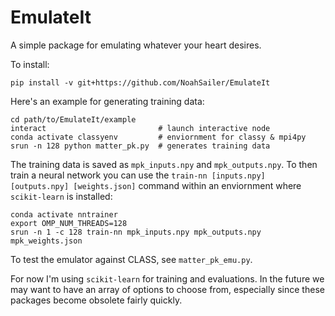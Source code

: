# EmulateIt

A simple package for emulating whatever your heart desires.

To install:
```
pip install -v git+https://github.com/NoahSailer/EmulateIt
```

Here's an example for generating training data:
```
cd path/to/EmulateIt/example
interact                         # launch interactive node
conda activate classyenv         # enviornment for classy & mpi4py
srun -n 128 python matter_pk.py  # generates training data
```
The training data is saved as `mpk_inputs.npy` and `mpk_outputs.npy`. To then train a neural network
you can use the `train-nn [inputs.npy] [outputs.npy] [weights.json]` command within an enviornment 
where `scikit-learn` is installed:
```
conda activate nntrainer
export OMP_NUM_THREADS=128                                          
srun -n 1 -c 128 train-nn mpk_inputs.npy mpk_outputs.npy mpk_weights.json
```
To test the emulator against CLASS, see `matter_pk_emu.py`.



For now I'm using `scikit-learn` for training and evaluations. In the future we may want to have an 
array of options to choose from, especially since these packages become obsolete fairly quickly.
